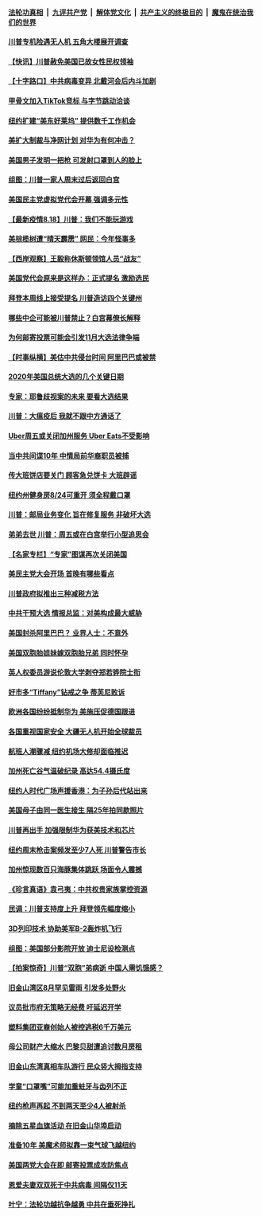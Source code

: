 

####  [法轮功真相](../../../../basic/blob/master/README.md?t=08190002) &nbsp;|&nbsp; [九评共产党](../../../../9ping.md/blob/master/README.md?t=08190002) &nbsp;|&nbsp; [解体党文化](../../../../jtdwh.md/blob/master/README.md?t=08190002)  &nbsp;|&nbsp; [共产主义的终极目的](../../../../gczydzjmd.md/blob/master/README.md?t=08190002) &nbsp;|&nbsp; [魔鬼在统治我们的世界](../../../../mgztzwmdsj.md/blob/master/README.md?t=08190002) 

#### [川普专机险遇无人机 五角大楼展开调查](../pages/nsc412/n12340008.md?t=08190002) 

#### [【快讯】川普赦免美国已故女性民权领袖](../pages/nsc412/n12340200.md?t=08190002) 

#### [【十字路口】中共病毒变异 北戴河会后内斗加剧](../pages/nsc412/n12338707.md?t=08190002) 

#### [甲骨文加入TikTok竞标 与字节跳动洽谈](../pages/nsc412/n12339927.md?t=08190002) 

#### [纽约扩建“美东好莱坞” 提供数千工作机会](../pages/nsc412/n12338381.md?t=08190002) 

#### [美扩大制裁与净网计划 对华为有何冲击？](../pages/nsc412/n12339748.md?t=08190002) 

#### [美国男子发明一把枪 可发射口罩到人的脸上](../pages/nsc412/n12339666.md?t=08190002) 

#### [组图：川普一家人周末过后返回白宫](../pages/nsc412/n12339386.md?t=08190002) 

#### [美国民主党虚拟党代会开幕 强调多元性](../pages/nsc412/n12339567.md?t=08190002) 

#### [【最新疫情8.18】川普：我们不能玩游戏](../pages/nsc412/n12338709.md?t=08190002) 

#### [美棕榄树遭“晴天霹雳” 网民：今年怪事多](../pages/nsc412/n12339059.md?t=08190002) 

#### [【西岸观察】王毅称休斯顿领馆人员“战友”](../pages/nsc412/n12339166.md?t=08190002) 

#### [美国党代会原来是这样办：正式提名 激励选民](../pages/nsc412/n12339005.md?t=08190002) 

#### [拜登本周线上接受提名 川普造访四个关键州](../pages/nsc412/n12338836.md?t=08190002) 

#### [哪些中企可能被川普禁止？白宫幕僚长解释](../pages/nsc412/n12338315.md?t=08190002) 

#### [为何邮寄投票可能会引发11月大选法律争端](../pages/nsc412/n12338605.md?t=08190002) 

#### [【时事纵横】美估中共侵台时间 阿里巴巴或被禁](../pages/nsc412/n12338270.md?t=08190002) 

#### [2020年美国总统大选的几个关键日期](../pages/nsc412/n12338414.md?t=08190002) 

#### [专家：耶鲁歧视案的未来 要看大选结果](../pages/nsc412/n12336539.md?t=08190002) 

#### [川普：大瘟疫后 我就不跟中方通话了](../pages/nsc412/n12338420.md?t=08190002) 

#### [Uber周五或关闭加州服务 Uber Eats不受影响](../pages/nsc412/n12338266.md?t=08190002) 

#### [当中共间谍10年 中情局前华裔职员被捕](../pages/nsc412/n12338447.md?t=08190002) 

#### [传大班饼店要关门 顾客急兑饼卡 大班辟谣](../pages/nsc412/n12338480.md?t=08190002) 

#### [纽约州健身房8/24可重开 须全程戴口罩](../pages/nsc412/n12338482.md?t=08190002) 

#### [川普：邮局业务变化 旨在修复服务 非破坏大选](../pages/nsc412/n12338392.md?t=08190002) 

#### [弟弟去世 川普：周五或在白宫举行小型追思会](../pages/nsc412/n12338291.md?t=08190002) 

#### [【名家专栏】“专家”图谋再次关闭美国](../pages/nsc412/n12336019.md?t=08190002) 

#### [美民主党大会开场 首晚有哪些看点](../pages/nsc412/n12338279.md?t=08190002) 

#### [川普政府拟推出三种减税方法](../pages/nsc412/n12337962.md?t=08190002) 

#### [中共干预大选 情报总监：对美构成最大威胁](../pages/nsc412/n12338090.md?t=08190002) 

#### [美国封杀阿里巴巴？ 业界人士：不意外](../pages/nsc412/n12338157.md?t=08190002) 

#### [美国双胞胎姐妹嫁双胞胎兄弟 同时怀孕](../pages/nsc412/n12337639.md?t=08190002) 

#### [英人权委员游说伦敦大学剥夺郑若骅院士衔](../pages/nsc412/n12337941.md?t=08190002) 

#### [好市多“Tiffany”钻戒之争 蒂芙尼败诉](../pages/nsc412/n12337826.md?t=08190002) 

#### [欧洲各国纷纷抵制华为 美施压促德国跟进](../pages/nsc412/n12337898.md?t=08190002) 

#### [各国重视国家安全 大疆无人机开始全球裁员](../pages/nsc412/n12337833.md?t=08190002) 

#### [航班人潮骤减 纽约机场大修却面临推迟](../pages/nsc412/n12337626.md?t=08190002) 

#### [加州死亡谷气温破纪录 高达54.4摄氏度](../pages/nsc412/n12337711.md?t=08190002) 

#### [纽约人时代广场声援香港：为子孙后代站出来](../pages/nsc412/n12335916.md?t=08190002) 

#### [美国母子由同一医生接生 隔25年拍同款照片](../pages/nsc412/n12337595.md?t=08190002) 

#### [川普再出手 加强限制华为获美技术和芯片](../pages/nsc412/n12337640.md?t=08190002) 

#### [纽约周末枪击案频发至少7人死 川普警告市长](../pages/nsc412/n12337359.md?t=08190002) 

#### [加州惊现数百只海豚集体跳跃 场面令人震撼](../pages/nsc412/n12336183.md?t=08190002) 

#### [《珍言真语》袁弓夷：中共权贵家族掌控资源](../pages/nsc412/n12335964.md?t=08190002) 

#### [民调：川普支持度上升 拜登领先幅度缩小](../pages/nsc412/n12336931.md?t=08190002) 

#### [3D列印技术 协助美军B-2轰炸机飞行](../pages/nsc412/n12336932.md?t=08190002) 

#### [组图：美国部分影院开放 迪士尼设检测点](../pages/nsc412/n12334735.md?t=08190002) 

#### [【拍案惊奇】川普“双胞”弟病逝 中国人需饥饿感？](../pages/nsc412/n12336516.md?t=08190002) 

#### [旧金山湾区8月罕见雷雨 引发多处野火](../pages/nsc412/n12336601.md?t=08190002) 

#### [议员批市府无策略无经费 吁延迟开学](../pages/nsc412/n12336365.md?t=08190002) 

#### [塑料集团亚裔创始人被控逃税6千万美元](../pages/nsc412/n12336214.md?t=08190002) 

#### [母公司财产大缩水 巴黎贝甜遭追讨数月房租](../pages/nsc412/n12336262.md?t=08190002) 

#### [旧金山东湾真相车队游行 民众竖大拇指支持](../pages/nsc412/n12336561.md?t=08190002) 

#### [学童“口罩嘴”可能加重蛀牙与齿列不正](../pages/nsc412/n12336265.md?t=08190002) 

#### [纽约枪声再起 不到两天至少4人被射杀](../pages/nsc412/n12336268.md?t=08190002) 

#### [摘除五星血旗活动   在旧金山华埠启动](../pages/nsc412/n12336540.md?t=08190002) 

#### [准备10年 美魔术师拟靠一束气球飞越纽约](../pages/nsc412/n12336377.md?t=08190002) 

#### [美国两党大会在即 邮寄投票成攻防焦点](../pages/nsc412/n12336200.md?t=08190002) 

#### [恩爱夫妻双双死于中共病毒 间隔仅11天](../pages/nsc412/n12336329.md?t=08190002) 

#### [叶宁：法轮功越抗争越勇 中共在垂死挣扎](../pages/nsc412/n12335836.md?t=08190002) 

